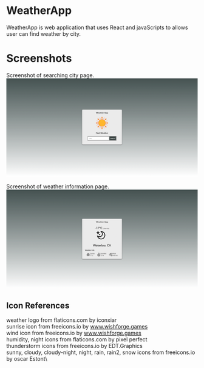 # WeatherApp

WeatherApp is web application that uses React and javaScripts to allows user can find weather by city.

# Screenshots

Screenshot of searching city page.\
![Search Page](ReadmeSources/searchpage.png)

Screenshot of weather information page.\
![Weather Page](ReadmeSources/weathercomponent.png)

## Icon References

weather logo from flaticons.com by iconxiar\
sunrise icon from freeicons.io by www.wishforge.games  <br />
wind icon from freeicons.io by www.wishforge.games  <br />
humidity, night icons from flaticons.com by pixel perfect\
thunderstorm icons from freeicons.io by EDT.Graphics\
sunny, cloudy, cloudy-night, night, rain, rain2, snow icons from freeicons.io by oscar Estont\

